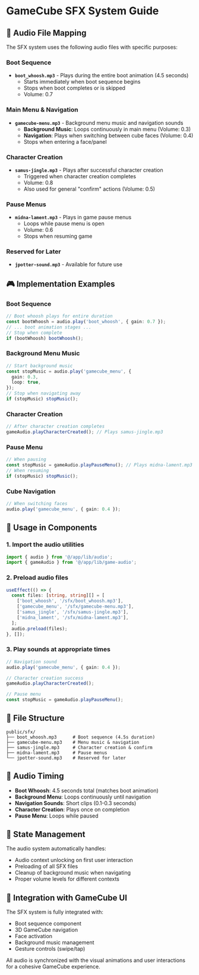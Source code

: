 # GameCube SFX System Guide

## 🎵 Audio File Mapping

The SFX system uses the following audio files with specific purposes:

### **Boot Sequence**

- **`boot_whoosh.mp3`** - Plays during the entire boot animation (4.5 seconds)
  - Starts immediately when boot sequence begins
  - Stops when boot completes or is skipped
  - Volume: 0.7

### **Main Menu & Navigation**

- **`gamecube-menu.mp3`** - Background menu music and navigation sounds
  - **Background Music**: Loops continuously in main menu (Volume: 0.3)
  - **Navigation**: Plays when switching between cube faces (Volume: 0.4)
  - Stops when entering a face/panel

### **Character Creation**

- **`samus-jingle.mp3`** - Plays after successful character creation
  - Triggered when character creation completes
  - Volume: 0.8
  - Also used for general "confirm" actions (Volume: 0.5)

### **Pause Menus**

- **`midna-lament.mp3`** - Plays in game pause menus
  - Loops while pause menu is open
  - Volume: 0.6
  - Stops when resuming game

### **Reserved for Later**

- **`jpotter-sound.mp3`** - Available for future use

## 🎮 Implementation Examples

### Boot Sequence

```typescript
// Boot whoosh plays for entire duration
const bootWhoosh = audio.play('boot_whoosh', { gain: 0.7 });
// ... boot animation stages ...
// Stop when complete
if (bootWhoosh) bootWhoosh();
```

### Background Menu Music

```typescript
// Start background music
const stopMusic = audio.play('gamecube_menu', {
  gain: 0.3,
  loop: true,
});
// Stop when navigating away
if (stopMusic) stopMusic();
```

### Character Creation

```typescript
// After character creation completes
gameAudio.playCharacterCreated(); // Plays samus-jingle.mp3
```

### Pause Menu

```typescript
// When pausing
const stopMusic = gameAudio.playPauseMenu(); // Plays midna-lament.mp3
// When resuming
if (stopMusic) stopMusic();
```

### Cube Navigation

```typescript
// When switching faces
audio.play('gamecube_menu', { gain: 0.4 });
```

## 🔧 Usage in Components

### 1. Import the audio utilities

```typescript
import { audio } from '@/app/lib/audio';
import { gameAudio } from '@/app/lib/game-audio';
```

### 2. Preload audio files

```typescript
useEffect(() => {
  const files: [string, string][] = [
    ['boot_whoosh', '/sfx/boot_whoosh.mp3'],
    ['gamecube_menu', '/sfx/gamecube-menu.mp3'],
    ['samus_jingle', '/sfx/samus-jingle.mp3'],
    ['midna_lament', '/sfx/midna-lament.mp3'],
  ];
  audio.preload(files);
}, []);
```

### 3. Play sounds at appropriate times

```typescript
// Navigation sound
audio.play('gamecube_menu', { gain: 0.4 });

// Character creation success
gameAudio.playCharacterCreated();

// Pause menu
const stopMusic = gameAudio.playPauseMenu();
```

## 📁 File Structure

```
public/sfx/
├── boot_whoosh.mp3      # Boot sequence (4.5s duration)
├── gamecube-menu.mp3    # Menu music & navigation
├── samus-jingle.mp3     # Character creation & confirm
├── midna-lament.mp3     # Pause menus
└── jpotter-sound.mp3    # Reserved for later
```

## 🎯 Audio Timing

- **Boot Whoosh**: 4.5 seconds total (matches boot animation)
- **Background Menu**: Loops continuously until navigation
- **Navigation Sounds**: Short clips (0.1-0.3 seconds)
- **Character Creation**: Plays once on completion
- **Pause Menu**: Loops while paused

## 🔄 State Management

The audio system automatically handles:

- Audio context unlocking on first user interaction
- Preloading of all SFX files
- Cleanup of background music when navigating
- Proper volume levels for different contexts

## 🎨 Integration with GameCube UI

The SFX system is fully integrated with:

- Boot sequence component
- 3D GameCube navigation
- Face activation
- Background music management
- Gesture controls (swipe/tap)

All audio is synchronized with the visual animations and user interactions for a cohesive GameCube experience.
